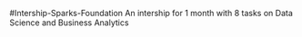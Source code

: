 #Intership-Sparks-Foundation
An intership for 1 month with 8 tasks on Data Science and Business Analytics
